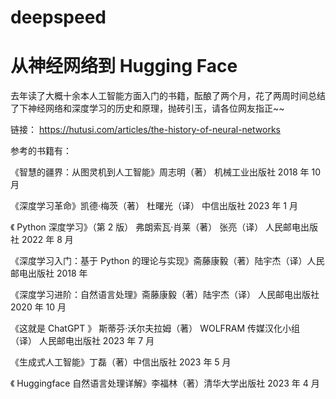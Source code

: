 # deepspeed



# 从神经网络到 Hugging Face

去年读了大概十余本人工智能方面入门的书籍，酝酿了两个月，花了两周时间总结了下神经网络和深度学习的历史和原理，抛砖引玉，请各位网友指正~~

链接： https://hutusi.com/articles/the-history-of-neural-networks

参考的书籍有：

《智慧的疆界：从图灵机到人工智能》周志明（著） 机械工业出版社 2018 年 10 月

《深度学习革命》凯德·梅茨（著） 杜曙光（译） 中信出版社 2023 年 1 月

《 Python 深度学习》（第 2 版） 弗朗索瓦·肖莱（著） 张亮（译） 人民邮电出版社 2022 年 8 月

《深度学习入门：基于 Python 的理论与实现》斋藤康毅（著）陆宇杰（译）人民邮电出版社 2018 年

《深度学习进阶：自然语言处理》斋藤康毅（著）陆宇杰（译） 人民邮电出版社 2020 年 10 月

《这就是 ChatGPT 》 斯蒂芬·沃尔夫拉姆（著） WOLFRAM 传媒汉化小组（译） 人民邮电出版社 2023 年 7 月

《生成式人工智能》丁磊（著）中信出版社 2023 年 5 月

《 Huggingface 自然语言处理详解》李福林（著）清华大学出版社 2023 年 4 月